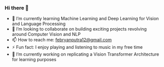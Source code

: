 ### Hi there 👋


<!-- 🔭 I’m currently working on ...
- 🤔 I’m looking for help with ...
- 💬 Ask me about ...
-->
- 🌱 I’m currently learning Machine Learning and Deep Learning for Vision and Language Processing
- 👯 I’m looking to collaborate on building exciting projects revolving around Computer Vision and NLP
- 📫 How to reach me: febryanputra12@gmail.com
- ⚡ Fun fact: I enjoy playing and listening to music in my free time
-  🔭 I’m currently working on replicating a Vision Transformer Architecture for learning purposes

